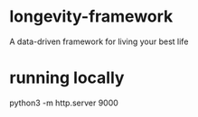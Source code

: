 # longevity-framework
A data-driven framework for living your best life

# running locally
python3 -m http.server 9000